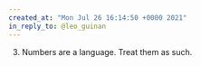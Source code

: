 ```yaml
---
created_at: "Mon Jul 26 16:14:50 +0000 2021"
in_reply_to: @leo_guinan
---
```


3. Numbers are a language. Treat them as such.